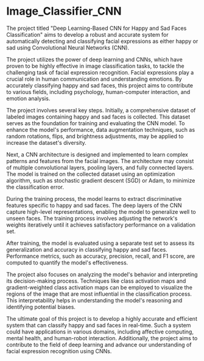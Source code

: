 # Image_Classifier_CNN
The project titled "Deep Learning-Based CNN for Happy and Sad Faces Classification" aims to develop a robust and accurate system for automatically detecting and classifying facial expressions as either happy or sad using Convolutional Neural Networks (CNN).

The project utilizes the power of deep learning and CNNs, which have proven to be highly effective in image classification tasks, to tackle the challenging task of facial expression recognition. Facial expressions play a crucial role in human communication and understanding emotions. By accurately classifying happy and sad faces, this project aims to contribute to various fields, including psychology, human-computer interaction, and emotion analysis.

The project involves several key steps. Initially, a comprehensive dataset of labeled images containing happy and sad faces is collected. This dataset serves as the foundation for training and evaluating the CNN model. To enhance the model's performance, data augmentation techniques, such as random rotations, flips, and brightness adjustments, may be applied to increase the dataset's diversity.

Next, a CNN architecture is designed and implemented to learn complex patterns and features from the facial images. The architecture may consist of multiple convolutional layers, pooling layers, and fully connected layers. The model is trained on the collected dataset using an optimization algorithm, such as stochastic gradient descent (SGD) or Adam, to minimize the classification error.

During the training process, the model learns to extract discriminative features specific to happy and sad faces. The deep layers of the CNN capture high-level representations, enabling the model to generalize well to unseen faces. The training process involves adjusting the network's weights iteratively until it achieves satisfactory performance on a validation set.

After training, the model is evaluated using a separate test set to assess its generalization and accuracy in classifying happy and sad faces. Performance metrics, such as accuracy, precision, recall, and F1 score, are computed to quantify the model's effectiveness.

The project also focuses on analyzing the model's behavior and interpreting its decision-making process. Techniques like class activation maps and gradient-weighted class activation maps can be employed to visualize the regions of the image that are most influential in the classification process. This interpretability helps in understanding the model's reasoning and identifying potential biases.

The ultimate goal of this project is to develop a highly accurate and efficient system that can classify happy and sad faces in real-time. Such a system could have applications in various domains, including affective computing, mental health, and human-robot interaction. Additionally, the project aims to contribute to the field of deep learning and advance our understanding of facial expression recognition using CNNs.
